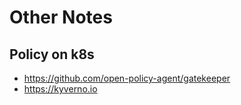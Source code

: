 # Other Notes

## Policy on k8s

- https://github.com/open-policy-agent/gatekeeper
- https://kyverno.io
